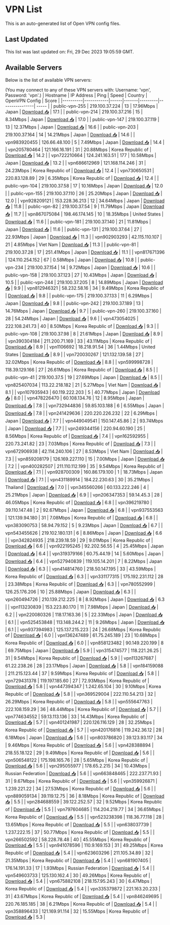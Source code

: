 # VPN List

This is an auto-generated list of Open VPN config files.

## Last Updated

This list was last updated on: Fri, 29 Dec 2023 19:05:59 GMT.

## Available Servers

Below is the list of available VPN servers:

(You may connect to any of these VPN servers with: Username: 'vpn', Password: 'vpn'.)
| Hostname | IP Address | Ping | Speed | Country | OpenVPN Config | Score |
|----------|------------|------|-------|---------|----------------| ----- |
| public-vpn-255 | 219.100.37.224 | 13 | 17.96Mbps | Japan | [Download 📥](./configs/server_0_JP.ovpn) | 17.1 |
| public-vpn-214 | 219.100.37.216 | 15 | 8.34Mbps | Japan | [Download 📥](./configs/server_1_JP.ovpn) | 17.0 |
| public-vpn-147 | 219.100.37.119 | 13 | 12.37Mbps | Japan | [Download 📥](./configs/server_2_JP.ovpn) | 16.6 |
| public-vpn-203 | 219.100.37.164 | 14 | 14.21Mbps | Japan | [Download 📥](./configs/server_3_JP.ovpn) | 14.6 |
| vpn983920455 | 126.66.48.100 | 5 | 7.49Mbps | Japan | [Download 📥](./configs/server_4_JP.ovpn) | 14.4 |
| vpn205780464 | 121.166.16.191 | 31 | 20.88Mbps | Korea Republic of | [Download 📥](./configs/server_5_KR.ovpn) | 14.2 |
| vpn722210664 | 124.241.163.51 | 177 | 10.58Mbps | Japan | [Download 📥](./configs/server_6_JP.ovpn) | 13.2 |
| vpn686612969 | 121.168.114.246 | 31 | 24.23Mbps | Korea Republic of | [Download 📥](./configs/server_7_KR.ovpn) | 12.4 |
| vpn730650531 | 220.83.128.89 | 29 | 6.35Mbps | Korea Republic of | [Download 📥](./configs/server_8_KR.ovpn) | 12.4 |
| public-vpn-104 | 219.100.37.58 | 17 | 10.16Mbps | Japan | [Download 📥](./configs/server_9_JP.ovpn) | 12.0 |
| public-vpn-155 | 219.100.37.110 | 26 | 25.20Mbps | Japan | [Download 📥](./configs/server_10_JP.ovpn) | 12.0 |
| vpn928209121 | 153.228.36.213 | 12 | 34.64Mbps | Japan | [Download 📥](./configs/server_11_JP.ovpn) | 11.8 |
| public-vpn-82 | 219.100.37.54 | 9 | 11.79Mbps | Japan | [Download 📥](./configs/server_12_JP.ovpn) | 11.7 |
| vpn867075084 | 198.46.174.145 | 10 | 18.35Mbps | United States | [Download 📥](./configs/server_13_US.ovpn) | 11.6 |
| public-vpn-181 | 219.100.37.140 | 21 | 11.81Mbps | Japan | [Download 📥](./configs/server_14_JP.ovpn) | 11.6 |
| public-vpn-131 | 219.100.37.64 | 27 | 22.93Mbps | Japan | [Download 📥](./configs/server_15_JP.ovpn) | 11.3 |
| vpn902903293 | 42.115.110.107 | 21 | 4.85Mbps | Viet Nam | [Download 📥](./configs/server_16_VN.ovpn) | 11.3 |
| public-vpn-81 | 219.100.37.28 | 17 | 251.41Mbps | Japan | [Download 📥](./configs/server_17_JP.ovpn) | 11.1 |
| vpn817671396 | 124.110.254.152 | 67 | 0.58Mbps | Japan | [Download 📥](./configs/server_18_JP.ovpn) | 10.8 |
| public-vpn-234 | 219.100.37.154 | 14 | 9.72Mbps | Japan | [Download 📥](./configs/server_19_JP.ovpn) | 10.6 |
| public-vpn-158 | 219.100.37.123 | 27 | 10.43Mbps | Japan | [Download 📥](./configs/server_20_JP.ovpn) | 10.5 |
| public-vpn-244 | 219.100.37.205 | 8 | 14.89Mbps | Japan | [Download 📥](./configs/server_21_JP.ovpn) | 9.9 |
| vpn812946321 | 58.232.58.16 | 34 | 9.49Mbps | Korea Republic of | [Download 📥](./configs/server_22_KR.ovpn) | 9.8 |
| public-vpn-175 | 219.100.37.133 | 11 | 6.29Mbps | Japan | [Download 📥](./configs/server_23_JP.ovpn) | 9.8 |
| public-vpn-242 | 219.100.37.189 | 13 | 14.76Mbps | Japan | [Download 📥](./configs/server_24_JP.ovpn) | 9.7 |
| public-vpn-260 | 219.100.37.160 | 28 | 54.24Mbps | Japan | [Download 📥](./configs/server_25_JP.ovpn) | 9.6 |
| vpn473054025 | 222.108.241.73 | 40 | 8.50Mbps | Korea Republic of | [Download 📥](./configs/server_26_KR.ovpn) | 9.3 |
| public-vpn-108 | 219.100.37.98 | 8 | 21.61Mbps | Japan | [Download 📥](./configs/server_27_JP.ovpn) | 8.9 |
| vpn390304184 | 211.200.71.169 | 33 | 43.11Mbps | Korea Republic of | [Download 📥](./configs/server_28_KR.ovpn) | 8.9 |
| vpn1106692 | 18.218.91.54 | 36 | 1.44Mbps | United States | [Download 📥](./configs/server_29_US.ovpn) | 8.9 |
| vpn720030267 | 121.132.139.58 | 27 | 32.02Mbps | Korea Republic of | [Download 📥](./configs/server_30_KR.ovpn) | 8.8 |
| vpn599998728 | 118.39.129.166 | 27 | 26.61Mbps | Korea Republic of | [Download 📥](./configs/server_31_KR.ovpn) | 8.5 |
| public-vpn-41 | 219.100.37.5 | 19 | 27.69Mbps | Japan | [Download 📥](./configs/server_32_JP.ovpn) | 8.5 |
| vpn825407034 | 113.22.218.182 | 21 | 5.27Mbps | Viet Nam | [Download 📥](./configs/server_33_VN.ovpn) | 8.1 |
| vpn107935943 | 60.119.222.203 | 5 | 40.77Mbps | Japan | [Download 📥](./configs/server_34_JP.ovpn) | 8.0 |
| vpn478226470 | 60.108.134.76 | 12 | 8.95Mbps | Japan | [Download 📥](./configs/server_35_JP.ovpn) | 7.8 |
| vpn732944836 | 59.85.103.188 | 6 | 6.55Mbps | Japan | [Download 📥](./configs/server_36_JP.ovpn) | 7.8 |
| vpn241429636 | 220.220.226.232 | 22 | 6.29Mbps | Japan | [Download 📥](./configs/server_37_JP.ovpn) | 7.7 |
| vpn449049541 | 150.147.45.86 | 2 | 93.74Mbps | Japan | [Download 📥](./configs/server_38_JP.ovpn) | 7.7 |
| vpn249344156 | 220.94.60.190 | 25 | 8.56Mbps | Korea Republic of | [Download 📥](./configs/server_39_KR.ovpn) | 7.4 |
| vpn162592955 | 220.73.241.82 | 23 | 7.03Mbps | Korea Republic of | [Download 📥](./configs/server_40_KR.ovpn) | 7.3 |
| vpn672906938 | 42.114.240.106 | 27 | 8.53Mbps | Viet Nam | [Download 📥](./configs/server_41_VN.ovpn) | 7.3 |
| vpn859208179 | 126.169.227.110 | 15 | 7.00Mbps | Japan | [Download 📥](./configs/server_42_JP.ovpn) | 7.2 |
| vpn400282507 | 211.110.112.199 | 35 | 9.54Mbps | Korea Republic of | [Download 📥](./configs/server_43_KR.ovpn) | 7.1 |
| vpn928700309 | 160.86.179.100 | 1 | 18.73Mbps | Japan | [Download 📥](./configs/server_44_JP.ovpn) | 7.1 |
| vpn431189914 | 184.22.230.63 | 30 | 35.21Mbps | Thailand | [Download 📥](./configs/server_45_TH.ovpn) | 7.0 |
| vpn345560266 | 60.133.222.246 | 4 | 25.21Mbps | Japan | [Download 📥](./configs/server_46_JP.ovpn) | 6.9 |
| vpn206347353 | 59.14.45.3 | 28 | 46.05Mbps | Korea Republic of | [Download 📥](./configs/server_47_KR.ovpn) | 6.8 |
| vpn396219780 | 39.110.147.48 | 2 | 92.67Mbps | Japan | [Download 📥](./configs/server_48_JP.ovpn) | 6.8 |
| vpn937553563 | 121.139.94.180 | 31 | 7.08Mbps | Korea Republic of | [Download 📥](./configs/server_49_KR.ovpn) | 6.8 |
| vpn383090753 | 58.94.79.152 | 5 | 9.23Mbps | Japan | [Download 📥](./configs/server_50_JP.ovpn) | 6.7 |
| vpn543455626 | 219.102.180.131 | 6 | 8.86Mbps | Japan | [Download 📥](./configs/server_51_JP.ovpn) | 6.6 |
| vpn342824935 | 218.239.18.59 | 29 | 9.01Mbps | Korea Republic of | [Download 📥](./configs/server_52_KR.ovpn) | 6.6 |
| vpn922195245 | 92.202.56.55 | 4 | 25.45Mbps | Japan | [Download 📥](./configs/server_53_JP.ovpn) | 6.4 |
| vpn319379166 | 60.75.44.19 | 14 | 5.60Mbps | Japan | [Download 📥](./configs/server_54_JP.ovpn) | 6.4 |
| vpn527940839 | 119.105.14.201 | 7 | 8.22Mbps | Japan | [Download 📥](./configs/server_55_JP.ovpn) | 6.3 |
| vpn414814760 | 218.50.147.195 | 33 | 43.59Mbps | Korea Republic of | [Download 📥](./configs/server_56_KR.ovpn) | 6.3 |
| vpn331177315 | 175.192.231.112 | 28 | 23.38Mbps | Korea Republic of | [Download 📥](./configs/server_57_KR.ovpn) | 6.3 |
| vpn780552999 | 126.25.176.206 | 10 | 25.88Mbps | Japan | [Download 📥](./configs/server_58_JP.ovpn) | 6.3 |
| vpn260494726 | 210.139.212.225 | 8 | 8.92Mbps | Japan | [Download 📥](./configs/server_59_JP.ovpn) | 6.3 |
| vpn113230839 | 153.223.80.170 | 11 | 7.98Mbps | Japan | [Download 📥](./configs/server_60_JP.ovpn) | 6.2 |
| vpn220080326 | 118.17.163.36 | 5 | 22.33Mbps | Japan | [Download 📥](./configs/server_61_JP.ovpn) | 6.1 |
| vpn525453848 | 113.148.244.2 | 11 | 9.26Mbps | Japan | [Download 📥](./configs/server_62_JP.ovpn) | 6.1 |
| vpn937394983 | 125.137.215.223 | 24 | 26.68Mbps | Korea Republic of | [Download 📥](./configs/server_63_KR.ovpn) | 6.0 |
| vpn136247489 | 61.75.245.189 | 23 | 10.68Mbps | Korea Republic of | [Download 📥](./configs/server_64_KR.ovpn) | 6.0 |
| vpn858123482 | 90.149.220.199 | 8 | 69.75Mbps | Japan | [Download 📥](./configs/server_65_JP.ovpn) | 5.9 |
| vpn315474577 | 118.221.26.25 | 31 | 9.54Mbps | Korea Republic of | [Download 📥](./configs/server_66_KR.ovpn) | 5.9 |
| vpn113267687 | 61.22.238.26 | 28 | 23.17Mbps | Japan | [Download 📥](./configs/server_67_JP.ovpn) | 5.8 |
| vpn184159088 | 211.215.123.44 | 37 | 9.59Mbps | Korea Republic of | [Download 📥](./configs/server_68_KR.ovpn) | 5.8 |
| vpn729431378 | 119.197.185.60 | 27 | 72.93Mbps | Korea Republic of | [Download 📥](./configs/server_69_KR.ovpn) | 5.8 |
| vpn447394347 | 1.242.65.104 | 30 | 9.10Mbps | Korea Republic of | [Download 📥](./configs/server_70_KR.ovpn) | 5.8 |
| vpn369529004 | 222.110.54.213 | 32 | 26.29Mbps | Korea Republic of | [Download 📥](./configs/server_71_KR.ovpn) | 5.8 |
| vpn555647763 | 222.108.159.29 | 36 | 48.44Mbps | Korea Republic of | [Download 📥](./configs/server_72_KR.ovpn) | 5.7 |
| vpn774634552 | 59.13.113.136 | 33 | 14.43Mbps | Korea Republic of | [Download 📥](./configs/server_73_KR.ovpn) | 5.7 |
| vpn401241987 | 220.126.116.129 | 28 | 32.25Mbps | Korea Republic of | [Download 📥](./configs/server_74_KR.ovpn) | 5.7 |
| vpn420176816 | 119.242.36.12 | 28 | 6.18Mbps | Japan | [Download 📥](./configs/server_75_JP.ovpn) | 5.6 |
| vpn803786820 | 39.123.93.117 | 34 | 9.46Mbps | Korea Republic of | [Download 📥](./configs/server_76_KR.ovpn) | 5.6 |
| vpn428388894 | 218.55.18.122 | 29 | 9.49Mbps | Korea Republic of | [Download 📥](./configs/server_77_KR.ovpn) | 5.6 |
| vpn506548122 | 175.198.165.76 | 28 | 5.65Mbps | Korea Republic of | [Download 📥](./configs/server_78_KR.ovpn) | 5.6 |
| vpn295055977 | 178.65.2.215 | 34 | 10.43Mbps | Russian Federation | [Download 📥](./configs/server_79_RU.ovpn) | 5.6 |
| vpn663848465 | 222.237.71.93 | 31 | 9.67Mbps | Korea Republic of | [Download 📥](./configs/server_80_KR.ovpn) | 5.6 |
| vpn359926871 | 1.239.221.22 | 34 | 27.53Mbps | Korea Republic of | [Download 📥](./configs/server_81_KR.ovpn) | 5.6 |
| vpn889059134 | 39.119.12.75 | 36 | 8.18Mbps | Korea Republic of | [Download 📥](./configs/server_82_KR.ovpn) | 5.5 |
| vpn284688559 | 39.122.252.57 | 32 | 9.52Mbps | Korea Republic of | [Download 📥](./configs/server_83_KR.ovpn) | 5.5 |
| vpn797604685 | 114.204.219.77 | 34 | 36.65Mbps | Korea Republic of | [Download 📥](./configs/server_84_KR.ovpn) | 5.5 |
| vpn523238398 | 118.36.77.118 | 28 | 13.65Mbps | Korea Republic of | [Download 📥](./configs/server_85_KR.ovpn) | 5.5 |
| vpn638037739 | 1.237.222.15 | 37 | 50.77Mbps | Korea Republic of | [Download 📥](./configs/server_86_KR.ovpn) | 5.5 |
| vpn266502592 | 58.228.78.48 | 40 | 45.55Mbps | Korea Republic of | [Download 📥](./configs/server_87_KR.ovpn) | 5.5 |
| vpn941078596 | 110.9.169.153 | 31 | 49.25Mbps | Korea Republic of | [Download 📥](./configs/server_88_KR.ovpn) | 5.4 |
| vpn623603296 | 211.105.34.89 | 32 | 21.35Mbps | Korea Republic of | [Download 📥](./configs/server_89_KR.ovpn) | 5.4 |
| vpn681907405 | 176.14.191.33 | 17 | 1.93Mbps | Russian Federation | [Download 📥](./configs/server_90_RU.ovpn) | 5.4 |
| vpn549603733 | 125.130.162.4 | 30 | 49.26Mbps | Korea Republic of | [Download 📥](./configs/server_91_KR.ovpn) | 5.4 |
| vpn675882108 | 218.157.95.243 | 30 | 6.47Mbps | Korea Republic of | [Download 📥](./configs/server_92_KR.ovpn) | 5.4 |
| vpn335379872 | 221.163.20.233 | 31 | 43.67Mbps | Korea Republic of | [Download 📥](./configs/server_93_KR.ovpn) | 5.4 |
| vpn846249695 | 220.76.185.185 | 38 | 6.21Mbps | Korea Republic of | [Download 📥](./configs/server_94_KR.ovpn) | 5.4 |
| vpn358896433 | 121.169.91.114 | 32 | 15.55Mbps | Korea Republic of | [Download 📥](./configs/server_95_KR.ovpn) | 5.3 |
